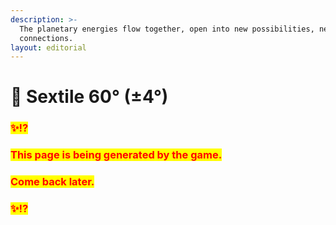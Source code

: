 ```yaml
---
description: >-
  The planetary energies flow together, open into new possibilities, new
  connections.
layout: editorial
---
```


# 🔶 Sextile 60° (±4°)

### <mark style="color:red;">✨⁉️</mark>&#x20;

### <mark style="color:red;">This page is being generated by the game.</mark>&#x20;

### <mark style="color:red;">Come back later.</mark>

### <mark style="color:red;">✨⁉️</mark>
